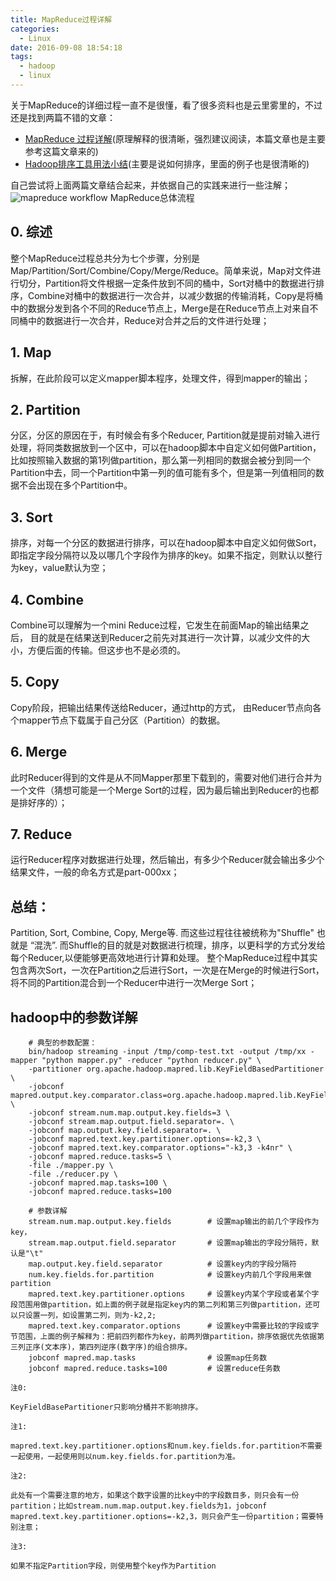 ```yaml
---
title: MapReduce过程详解
categories:
  - Linux
date: 2016-09-08 18:54:18
tags:
  - hadoop
  - linux
---
```


关于MapReduce的详细过程一直不是很懂，看了很多资料也是云里雾里的，不过还是找到两篇不错的文章：

*   [MapReduce 过程详解](http://www.cnblogs.com/npumenglei/p/3631244.html)(原理解释的很清晰，强烈建议阅读，本篇文章也是主要参考这篇文章来的)
*   [Hadoop排序工具用法小结](http://www.dreamingfish123.info/?p=1102)(主要是说如何排序，里面的例子也是很清晰的)

自己尝试将上面两篇文章结合起来，并依据自己的实践来进行一些注解； ![mapreduce workflow](http://images.cnitblog.com/i/361346/201404/041657025158483.png) MapReduce总体流程

0\. 综述
------

整个MapReduce过程总共分为七个步骤，分别是Map/Partition/Sort/Combine/Copy/Merge/Reduce。简单来说，Map对文件进行切分，Partition将文件根据一定条件放到不同的桶中，Sort对桶中的数据进行排序，Combine对桶中的数据进行一次合并，以减少数据的传输消耗，Copy是将桶中的数据分发到各个不同的Reduce节点上，Merge是在Reduce节点上对来自不同桶中的数据进行一次合并，Reduce对合并之后的文件进行处理；

1\. Map
-------

拆解，在此阶段可以定义mapper脚本程序，处理文件，得到mapper的输出；

2\. Partition
-------------

分区，分区的原因在于，有时候会有多个Reducer, Partition就是提前对输入进行处理，将同类数据放到一个区中，可以在hadoop脚本中自定义如何做Partition，比如按照输入数据的第1列做partition，那么第一列相同的数据会被分到同一个Partition中去，同一个Partition中第一列的值可能有多个，但是第一列值相同的数据不会出现在多个Partition中。

3\. Sort
--------

排序，对每一个分区的数据进行排序，可以在hadoop脚本中自定义如何做Sort，即指定字段分隔符以及以哪几个字段作为排序的key。如果不指定，则默认以整行为key，value默认为空；

4\. Combine
-----------

Combine可以理解为一个mini Reduce过程，它发生在前面Map的输出结果之后， 目的就是在结果送到Reducer之前先对其进行一次计算，以减少文件的大小，方便后面的传输。但这步也不是必须的。

5\. Copy
--------

Copy阶段，把输出结果传送给Reducer，通过http的方式， 由Reducer节点向各个mapper节点下载属于自己分区（Partition）的数据。

6\. Merge
---------

此时Reducer得到的文件是从不同Mapper那里下载到的，需要对他们进行合并为一个文件（猜想可能是一个Merge Sort的过程，因为最后输出到Reducer的也都是排好序的）；

7\. Reduce
----------

运行Reducer程序对数据进行处理，然后输出，有多少个Reducer就会输出多少个结果文件，一般的命名方式是part-000xx；

总结：
---

Partition, Sort, Combine, Copy, Merge等. 而这些过程往往被统称为"Shuffle" 也就是 “混洗”. 而Shuffle的目的就是对数据进行梳理，排序，以更科学的方式分发给每个Reducer,以便能够更高效地进行计算和处理。 整个MapReduce过程中其实包含两次Sort，一次在Partition之后进行Sort，一次是在Merge的时候进行Sort，将不同的Partition混合到一个Reducer中进行一次Merge Sort；

hadoop中的参数详解
------------

```
    # 典型的参数配置：
    bin/hadoop streaming -input /tmp/comp-test.txt -output /tmp/xx -mapper "python mapper.py" -reducer "python reducer.py" \
    -partitioner org.apache.hadoop.mapred.lib.KeyFieldBasedPartitioner \
    -jobconf mapred.output.key.comparator.class=org.apache.hadoop.mapred.lib.KeyFieldBasedComparator \
    -jobconf stream.num.map.output.key.fields=3 \
    -jobconf stream.map.output.field.separator=. \
    -jobconf map.output.key.field.separator=. \
    -jobconf mapred.text.key.partitioner.options=-k2,3 \
    -jobconf mapred.text.key.comparator.options="-k3,3 -k4nr" \
    -jobconf mapred.reduce.tasks=5 \
    -file ./mapper.py \
    -file ./reducer.py \
    -jobconf mapred.map.tasks=100 \
    -jobconf mapred.reduce.tasks=100
    
    # 参数详解
    stream.num.map.output.key.fields        # 设置map输出的前几个字段作为key，
    stream.map.output.field.separator       # 设置map输出的字段分隔符，默认是"\t"
    map.output.key.field.separator          # 设置key内的字段分隔符
    num.key.fields.for.partition            # 设置key内前几个字段用来做partition
    mapred.text.key.partitioner.options     # 设置key内某个字段或者某个字段范围用做partition，如上面的例子就是指定key内的第二列和第三列做partition，还可以只设置一列，如设置第二列，则为-k2,2;
    mapred.text.key.comparator.options      # 设置key中需要比较的字段或字节范围，上面的例子解释为：把前四列都作为key，前两列做partition，排序依据优先依据第三列正序(文本序)，第四列逆序(数字序)的组合排序。
    jobconf mapred.map.tasks                # 设置map任务数
    jobconf mapred.reduce.tasks=100         # 设置reduce任务数
```
    
    注0:
    
    KeyFieldBasePartitioner只影响分桶并不影响排序。
    
    注1:
    
    mapred.text.key.partitioner.options和num.key.fields.for.partition不需要一起使用，一起使用则以num.key.fields.for.partition为准。
    
    注2:
    
    此处有一个需要注意的地方，如果这个数字设置的比key中的字段数目多，则只会有一份partition；比如stream.num.map.output.key.fields为1，jobconf mapred.text.key.partitioner.options=-k2,3，则只会产生一份partition；需要特别注意；
    
    注3:
    
    如果不指定Partition字段，则使用整个key作为Partition
